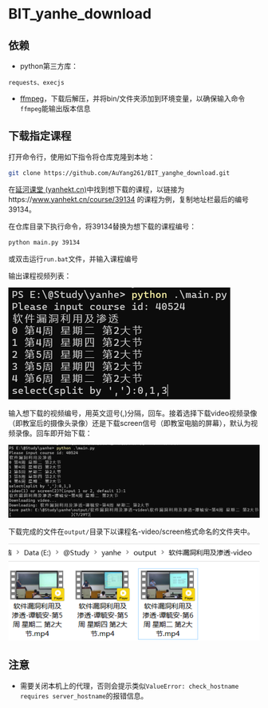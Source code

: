 # BIT_yanhe_download

 ## 依赖

 * python第三方库： 
 ```
 requests、execjs
 ```
 * [ffmpeg](https://www.gyan.dev/ffmpeg/builds/ffmpeg-release-essentials.zip)，下载后解压，并将bin/文件夹添加到环境变量，以确保输入命令``` ffmpeg ```能输出版本信息

 ## 下载指定课程

打开命令行，使用如下指令将仓库克隆到本地：

```bash
git clone https://github.com/AuYang261/BIT_yanghe_download.git
```

在[延河课堂 (yanhekt.cn)](https://www.yanhekt.cn/recordCourse)中找到想下载的课程，以链接为https://www.yanhekt.cn/course/39134 的课程为例，复制地址栏最后的编号39134。

在仓库目录下执行命令，将39134替换为想下载的课程编号：

```bash
python main.py 39134
```

或双击运行`run.bat`文件，并输入课程编号

输出课程视频列表：

![image-20230926124749421](md/README/image-20230926124749421.png)

输入想下载的视频编号，用英文逗号(,)分隔，回车。接着选择下载video视频录像（即教室后的摄像头录像）还是下载screen信号（即教室电脑的屏幕），默认为视频录像。回车即开始下载：

![image-20230926124841432](md/README/image-20230926124841432.png)

下载完成的文件在`output/`目录下以课程名-video/screen格式命名的文件夹中。

![image-20230926124922726](md/README/image-20230926124922726.png)

## 注意

* 需要关闭本机上的代理，否则会提示类似`ValueError: check_hostname requires server_hostname`的报错信息。
